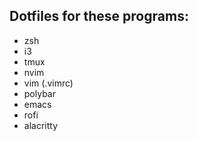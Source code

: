## Dotfiles for these programs:
* zsh
* i3
* tmux
* nvim
* vim (.vimrc)
* polybar
* emacs
* rofi
* alacritty
